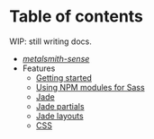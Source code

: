 # Table of contents

WIP: still writing docs.

- *[metalsmith-sense](.../README.md)*
- Features
  - [Getting started](getting-started.md)
  - [Using NPM modules for Sass](sass-from-npm.md)
  - [Jade](jade.md)
  - [Jade partials](jade-partials.md)
  - [Jade layouts](jade-layouts.md)
  - [CSS](css.md)
